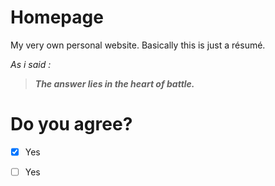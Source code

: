 # Homepage
My very own personal website. Basically this is just a résumé.

*As i said :*
>***The answer lies in the heart of battle.***

# Do you agree?
- [x] Yes
- [ ] Yes

